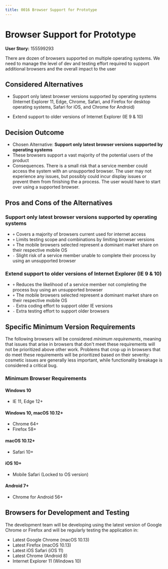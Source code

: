 ```yaml
---
title: 0016 Browser Support for Prototype
---
```

# Browser Support for Prototype

**User Story:** 155599293

There are dozen of browsers supported on multiple operating systems.  We need to manage the level of dev and testing effort required to support additional browsers and the overall impact to the user

## Considered Alternatives

* Support only latest browser versions supported by operating systems (Internet Explorer 11, Edge, Chrome, Safari, and Firefox for desktop operating systems, Safari for iOS, and Chrome for Android)

* Extend support to older versions of Internet Explorer (IE 9 & 10)

## Decision Outcome

* Chosen Alternative: **Support only latest browser versions supported by operating systems**
* These browsers support a vast majority of the potential users of the product
* Consequences. There is a small risk that a service member could access the system with an unsupported browser.  The user may not experience any issues, but possibly could incur display issues or prevent them from finishing the a process.  The user would have to start over using a supported browser.

## Pros and Cons of the Alternatives

### Support only latest browser versions supported by operating systems

* `+` Covers a majority of browsers current used for internet access
* `+` Limits testing scope and combinations by limiting browser versions
* `+` The mobile browsers selected represent a dominant market share on their respective mobile OS
* `-` Slight risk of a service member unable to complete their process by using an unsupported browser

### Extend support to older versions of Internet Explorer (IE 9 & 10)

* `+` Reduces the likelihood of a service member not completing the process buy using an unsupported browser
* `+` The mobile browsers selected represent a dominant market share on their respective mobile OS
* `-` Extra coding effort to support older IE versions
* `-` Extra testing effort to support older browsers

## Specific Minimum Version Requirements

The following browsers will be considered _minimum requirements_, meaning that issues that arise in browsers that don't meet these requirements will not be prioritized above other work. Problems that crop up in browsers that do meet these requirements will be prioritized based on their severity: cosmetic issues are generally less important, while functionality breakage is considered a critical bug.

### Minimum Browser Requirements

#### Windows 10

* IE 11, Edge 12+

#### Windows 10, macOS 10.12+

* Chrome 64+
* Firefox 58+

#### macOS 10.12+

* Safari 10+

#### iOS 10+

* Mobile Safari (Locked to OS version)

#### Android 7+

* Chrome for Android 56+

## Browsers for Development and Testing

The development team will be developing using the latest version of Google Chrome or Firefox and will be regularly testing the application in:

* Latest Google Chrome (macOS 10.13)
* Latest Firefox (macOS 10.13)
* Latest iOS Safari (iOS 11)
* Latest Chrome (Android 8)
* Internet Explorer 11 (Windows 10)
